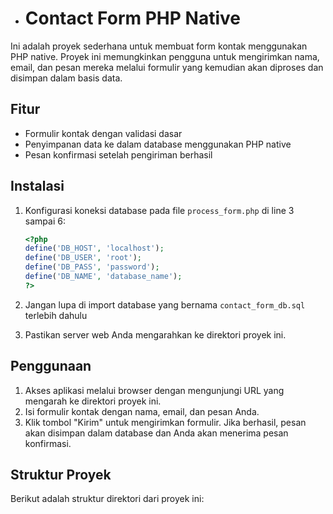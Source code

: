- # Contact Form PHP Native

Ini adalah proyek sederhana untuk membuat form kontak menggunakan PHP native. Proyek ini memungkinkan pengguna untuk mengirimkan nama, email, dan pesan mereka melalui formulir yang kemudian akan diproses dan disimpan dalam basis data.

## Fitur

- Formulir kontak dengan validasi dasar
- Penyimpanan data ke dalam database menggunakan PHP native
- Pesan konfirmasi setelah pengiriman berhasil


## Instalasi

1. Konfigurasi koneksi database pada file `process_form.php` di line 3 sampai 6:

    ```php
    <?php
    define('DB_HOST', 'localhost');
    define('DB_USER', 'root');
    define('DB_PASS', 'password');
    define('DB_NAME', 'database_name');
    ?>
    ```

2. Jangan lupa di import database yang bernama `contact_form_db.sql` terlebih dahulu

3. Pastikan server web Anda mengarahkan ke direktori proyek ini.

## Penggunaan

1. Akses aplikasi melalui browser dengan mengunjungi URL yang mengarah ke direktori proyek ini.
2. Isi formulir kontak dengan nama, email, dan pesan Anda.
3. Klik tombol "Kirim" untuk mengirimkan formulir. Jika berhasil, pesan akan disimpan dalam database dan Anda akan menerima pesan konfirmasi.

## Struktur Proyek

Berikut adalah struktur direktori dari proyek ini:

